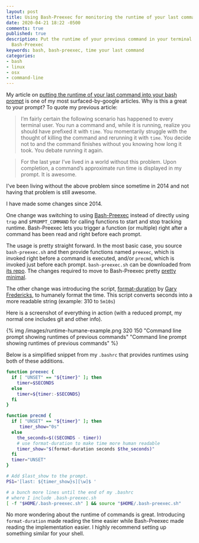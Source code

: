 ```yaml
---
layout: post
title: Using Bash-Preexec for monitoring the runtime of your last command
date: 2020-04-21 18:22 -0500
comments: true
published: true
description: Put the runtime of your previous command in your terminal prompt using
  Bash-Preexec
keywords: bash, bash-preexec, time your last command
categories:
- bash
- linux
- osx
- command-line
---
```


My article on [putting the runtime of your last command into your bash prompt](/blog/2015/05/03/put-the-last-commands-run-time-in-your-bash-prompt/) is one of my most surfaced-by-google articles.
Why is this a great to your prompt? 
To quote my previous article:

> I’m fairly certain the following scenario has happened to every terminal user. You run a command and, while it is running, realize you should have prefixed it with `time`. You momentarily struggle with the thought of killing the command and rerunning it with `time`. You decide not to and the command finishes without you knowing how long it took. You debate running it again.

> For the last year I’ve lived in a world without this problem. Upon completion, a command’s approximate run time is displayed in my prompt. It is awesome.

I've been living without the above problem since sometime in 2014 and not having that problem is still awesome.

I have made some changes since 2014.

One change was switching to using [Bash-Preexec](https://github.com/rcaloras/bash-preexec) instead of directly using `trap` and `$PROMPT_COMMAND` for calling functions to start and stop tracking runtime.
Bash-Preexec lets you trigger a function (or multiple) right after a command has been read and right before each prompt.

The usage is pretty straight forward.
In the most basic case, you source `bash-preexec.sh` and then provide functions named `preexec`, which is invoked right before a command is executed, and/or `precmd`, which is invoked just before each prompt.
`bash-preexec.sh` can be downloaded from [its repo](https://github.com/rcaloras/bash-preexec/). 
The changes required to move to Bash-Preexec pretty [pretty minimal](https://github.com/jakemcc/dotfiles/commit/46fc3dc9d4d7d0d73152c77b7383645af42b3d5d).

The other change was introducing the script, [format-duration](https://github.com/jakemcc/dotfiles/blob/9c8c0315f35b55df6cef7e21261e3dcbbfac86e1/home/.bin/format-duration#L3-L4) by [Gary Fredericks](https://twitter.com/gfredericks_), to humanely format the time.
This script converts seconds into a more readable string (example: 310 to `5m10s`)

Here is a screenshot of everything in action (with a reduced prompt, my normal one includes git and other info).

{% img /images/runtime-humane-example.png 320 150 "Command line prompt showing runtimes of previous commands" "Command line prompt showing runtimes of previous commands" %}

Below is a simplified snippet from my `.bashrc` that provides runtimes using both of these additions.

```bash
function preexec {
  if [ "UNSET" == "${timer}" ]; then
    timer=$SECONDS
  else 
    timer=${timer:-$SECONDS}
  fi 
}

function precmd {
  if [ "UNSET" == "${timer}" ]; then
     timer_show="0s"
  else 
    the_seconds=$((SECONDS - timer))
    # use format-duration to make time more human readable
    timer_show="$(format-duration seconds $the_seconds)" 
  fi
  timer="UNSET"
}

# Add $last_show to the prompt.
PS1='[last: ${timer_show}s][\w]$ '

# a bunch more lines until the end of my .bashrc
# where I include .bash-preexec.sh
[ -f "$HOME/.bash-preexec.sh" ] && source "$HOME/.bash-preexec.sh"
```

No more wondering about the runtime of commands is great.
Introducing `format-duration` made reading the time easier while Bash-Preexec made reading the implementation easier.
I highly recommend setting up something similar for your shell.
